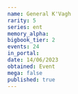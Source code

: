 ```yaml
---
name: General K'Vagh
rarity: 5
series: ent
memory_alpha:
bigbook_tier: 2
events: 24
in_portal:
date: 14/06/2023
obtained: Event
mega: false
published: true
---
```



